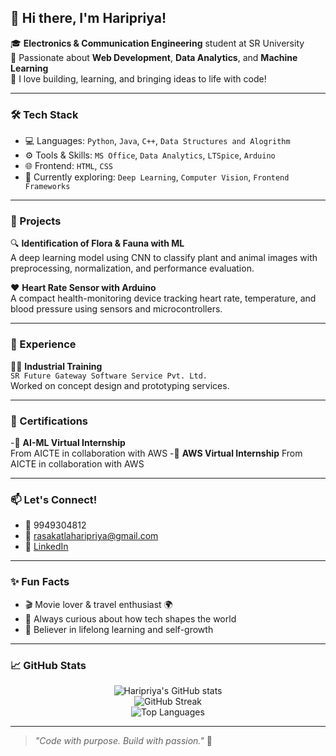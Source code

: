 ## 👋 Hi there, I'm Haripriya!

🎓 **Electronics & Communication Engineering** student at SR University  
🌱 Passionate about **Web Development**, **Data Analytics**, and **Machine Learning**  
🚀 I love building, learning, and bringing ideas to life with code!

---

### 🛠️ Tech Stack
- 💻 Languages: `Python`, `Java`, `C++`, `Data Structures and Alogrithm`
- ⚙️ Tools & Skills: `MS Office`, `Data Analytics`, `LTSpice`, `Arduino`
- 🌐 Frontend: `HTML`, `CSS`
- 🧠 Currently exploring: `Deep Learning`, `Computer Vision`, `Frontend Frameworks`

---

### 📂 Projects

🔍 **Identification of Flora & Fauna with ML**  
A deep learning model using CNN to classify plant and animal images with preprocessing, normalization, and performance evaluation.

❤️ **Heart Rate Sensor with Arduino**  
A compact health-monitoring device tracking heart rate, temperature, and blood pressure using sensors and microcontrollers.

---

### 💼 Experience

👩‍💻 **Industrial Training**  
`SR Future Gateway Software Service Pvt. Ltd.`  
Worked on concept design and prototyping services.

---

### 🏅 Certifications

-🧠 **AI-ML Virtual Internship**  
From AICTE in collaboration with AWS
-🧠 **AWS Virtual Internship** 
From AICTE in collaboration with AWS

---

### 📫 Let's Connect!

- 📱 9949304812  
- 📧 [rasakatlaharipriya@gmail.com](mailto:rasakatlaharipriya@gmail.com)  
- 🔗 [LinkedIn](https://www.linkedin.com/in/r-hari-priya-2b33b0235)

---

### ✨ Fun Facts

- 🎬 Movie lover & travel enthusiast 🌍  
- 🧠 Always curious about how tech shapes the world  
- 🌟 Believer in lifelong learning and self-growth

---

### 📈 GitHub Stats

<p align="center">
  <img src="https://github-readme-stats.vercel.app/api?username=Haripriya3902&show_icons=true&theme=radical" alt="Haripriya's GitHub stats" />
  <br/>
  <img src="https://github-readme-streak-stats.herokuapp.com/?user=Haripriya3902&theme=radical" alt="GitHub Streak" />
  <br/>
  <img src="https://github-readme-stats.vercel.app/api/top-langs/?username=Haripriya3902&layout=compact&theme=radical" alt="Top Languages" />
</p>

---

> _"Code with purpose. Build with passion."_ 💜

